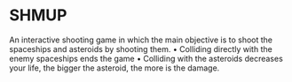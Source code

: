 # SHMUP
An interactive shooting game in which the main objective is to shoot the spaceships and asteroids by shooting them.
• Colliding directly with the enemy spaceships ends the game
• Colliding with the asteroids decreases your life, the bigger the asteroid, the more is the damage.
